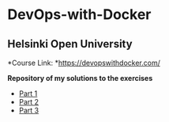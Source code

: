 # DevOps-with-Docker
## Helsinki Open University
*Course Link: *https://devopswithdocker.com/

**Repository of my solutions to the exercises**

- [Part 1](https://github.com/Elevenori/DevOps-with-Docker/tree/46c4e7a569ea4b033d26fd57d764a0fe2fdbcb6f/Part%201)
- [Part 2](https://github.com/Elevenori/DevOps-with-Docker/tree/46c4e7a569ea4b033d26fd57d764a0fe2fdbcb6f/Part%202)
- [Part 3](https://github.com/Elevenori/DevOps-with-Docker/tree/46c4e7a569ea4b033d26fd57d764a0fe2fdbcb6f/Part%203)
